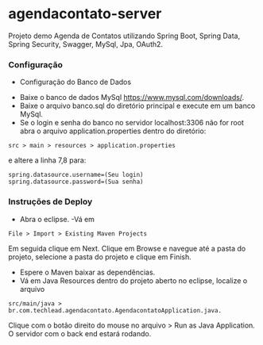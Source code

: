 # agendacontato-server
Projeto demo Agenda de Contatos utilizando Spring Boot, Spring Data, Spring Security, Swagger, MySql, Jpa, OAuth2.


### Configuração ###

* Configuração do Banco de Dados
- Baixe o banco de dados MySql https://www.mysql.com/downloads/.
- Baixe o arquivo banco.sql do diretório principal e execute em um banco MySql.
- Se o login e senha do banco no servidor localhost:3306 não for root abra o arquivo 
application.properties dentro do diretório:
```
src > main > resources > application.properties
```
e altere a linha 7,8 para:
```
spring.datasource.username=(Seu login)
spring.datasource.password=(Sua senha)
```


### Instruções de Deploy ###
- Abra o eclipse.
 -Vá em 
 ```
 File > Import > Existing Maven Projects
 ```
Em seguida clique em Next.
Clique em Browse e navegue até a pasta do projeto, selecione a pasta do projeto e clique em Finish.
- Espere o Maven baixar as dependências.
- Vá em Java Resources dentro do projeto aberto no eclipse, localize o arquivo 
 ```
 src/main/java > br.com.techlead.agendacontato.AgendacontatoApplication.java.
 ```
Clique com o botão direito do mouse no arquivo > Run as Java Application.
O servidor com o back end estará rodando.
